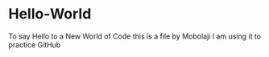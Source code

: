 # Hello-World
To say Hello to a New World of Code
this is a file by Mobolaji
I am using it to practice GitHub
